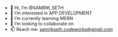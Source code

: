 - 👋 Hi, I’m @SAMRIK_SETH
- 👀 I’m interested in APP DEVELOPMENT
- 🌱 I’m currently learning MERN
- 💞️ I’m looking to collaborate on 
- 📫 Reach me: samrikseth.codeworks@gmail.com
<!---
SAMRIK41/SAMRIK41 is a ✨ special ✨ repository because its `README.md` (this file) appears on your GitHub profile.
You can click the Preview link to take a look at your changes.
--->
